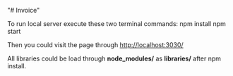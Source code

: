 "# Invoice" 

To run local server execute these two terminal commands:
npm install
npm start

Then you could visit the page through [http://localhost:3030/](http://localhost:3030/ "Invoice Homepage")

All libraries could be load through **node_modules/** as **libraries/** after npm install.